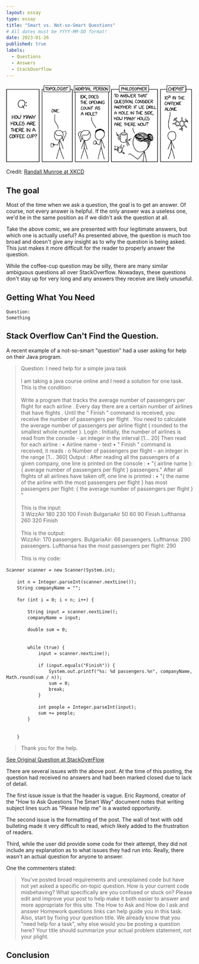 ```yaml
---
layout: essay
type: essay
title: "Smart vs. Not-so-Smart Questions"
# All dates must be YYYY-MM-DD format!
date: 2023-01-26
published: true
labels:
  - Questions
  - Answers
  - StackOverflow
---
```



<img width="500px" class="img-thumbnail" src="../essays/img/essay02/coffee_cup_holes.png">

Credit: [Randall Munroe at XKCD](https://xkcd.com/2658/)

## The goal
Most of the time when we ask a question, the goal is to get an answer. Of course, not every answer is helpful. If the only answer was a useless one, we'd be in the same position as if we didn't ask the question at all. 

Take the above comic, we are presented with four legitimate answers, but which one is actually useful? As presented above, the question is much too broad and doesn't give any insight as to why the question is being asked. This just makes it more difficult for the reader to properly answer the question.

While the coffee-cup question may be silly, there are many similar ambiguous questions all over StackOverflow. Nowadays, these questions don't stay up for very long and any answers they receive are likely unuseful.

## Getting What You Need




```
Question:
Something
```



 

## Stack Overflow Can't Find the Question.
A recent example of a not-so-smart "question" had a user asking for help on their Java program.


> Question: I need help for a simple java task <br><br>I am taking a java course online and I need a solution for one task. This is the condition:<br><br>Write a program that tracks the average number of passengers per flight for each airline . Every day there are a certain number of airlines that have flights . Until the " Finish " command is received, you receive the number of passengers per flight . You need to calculate the average number of passengers per airline flight ( rounded to the smallest whole number ). Login : Initially, the number of airlines is read from the console - an integer in the interval [1… 20] Then read for each airline : • Airline name - text • " Finish " command is received, it reads : o Number of passengers per flight – an integer in the range [1... 360] Output : After reading all the passengers of a given company, one line is printed on the console : • "{ airline name }: { average number of passengers per flight } passengers." After all flights of all airlines have taken off, one line is printed : • "{ the name of the airline with the most passengers per flight } has most passengers per flight: { the average number of passengers per flight } "<br><br>This is the input:<br>3 WizzAir 180 230 100 Finish BulgariaAir 50 60 90 Finish Lufthansa 260 320 Finish<br><br>This is the output:<br> WizzAir: 170 passengers. BulgariaAir: 66 passengers. Lufthansa: 290 passengers. Lufthansa has the most passengers per flight: 290<br><br>This is my code:

```
Scanner scanner = new Scanner(System.in);

    int n = Integer.parseInt(scanner.nextLine());
    String companyName = "";

    for (int i = 0; i < n; i++) {

        String input = scanner.nextLine();
        companyName = input;

        double sum = 0;


        while (true) {
            input = scanner.nextLine();

            if (input.equals("Finish")) {
                System.out.printf("%s: %d passengers.%n", companyName, Math.round(sum / n));
                sum = 0;
                break;
            }

            int people = Integer.parseInt(input);
            sum += people;
        }


    }
```
> Thank you for the help.

[See Original Question at StackOverFlow](https://stackoverflow.com/revisions/75189194/1)

There are several issues with the above post. At the time of this posting, the question had received no answers and had been marked closed due to lack of detail. 

The first issue issue is that the header is vague. Eric Raymond, creator of the "How to Ask Questions The Smart Way" document notes that writing subject lines such as "Please help me" is a wasted opportunity.

The second issue is the formatting of the post. The wall of text with odd bulleting made it very difficult to read, which likely added to the frustration of readers.

Third, while the user did provide some code for their attempt, they did not include any explanation as to what issues they had run into. Really, there wasn't an actual question for anyone to answer. 

One the commenters stated:
> You've posted broad requirements and unexplained code but have not yet asked a specific on-topic question. How is your current code misbehaving? What specifically are you confused or stuck on? Please edit and improve your post to help make it both easier to answer and more appropriate for this site. The How to Ask and How do I ask and answer Homework questions links can help guide you in this task.<br> Also, start by fixing your question title. We already know that you "need help for a task", why else would you be posting a question here? Your title should summarize your actual problem statement, not your plight.



## Conclusion


